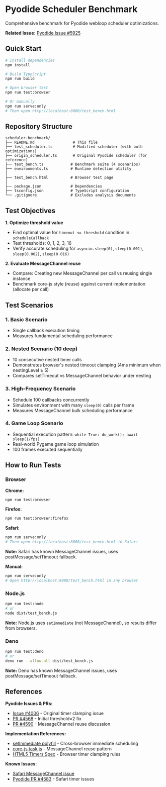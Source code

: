# Pyodide Scheduler Benchmark

Comprehensive benchmark for Pyodide webloop scheduler optimizations.

**Related Issue:** [Pyodide Issue #5925](https://github.com/pyodide/pyodide/issues/5925)


## Quick Start

```bash
# Install dependencies
npm install

# Build TypeScript
npm run build

# Open browser test
npm run test:browser

# Or manually
npm run serve:only
# Then open http://localhost:8080/test_bench.html
```
## Repository Structure

```
scheduler-benchmark/
├── README.md                 # This file
├── test_scheduler.ts         # Modified scheduler (with both optimizations)
├── origin_scheduler.ts       # Original Pyodide scheduler (for reference)
├── test_bench.ts            # Benchmark suite (4 scenarios)
├── environments.ts          # Runtime detection utility
│
├── test_bench.html          # Browser test page
│
├── package.json             # Dependencies
├── tsconfig.json            # TypeScript configuration
└── .gitignore               # Excludes analysis documents
```

## Test Objectives

**1. Optimize threshold value**
- Find optimal value for `timeout <= threshold` condition in `scheduleCallback`
- Test thresholds: 0, 1, 2, 3, 16
- Verify accurate scheduling for `asyncio.sleep(0)`, `sleep(0.001)`, `sleep(0.002)`, `sleep(0.016)`

**2. Evaluate MessageChannel reuse**
- Compare: Creating new MessageChannel per call vs reusing single instance
- Benchmark core-js style (reuse) against current implementation (allocate per call)

## Test Scenarios

### 1. Basic Scenario
- Single callback execution timing
- Measures fundamental scheduling performance

### 2. Nested Scenario (10 deep)
- 10 consecutive nested timer calls
- Demonstrates browser's nested timeout clamping (4ms minimum when nestingLevel ≥ 5)
- Compares setTimeout vs MessageChannel behavior under nesting

### 3. High-Frequency Scenario
- Schedule 100 callbacks concurrently
- Simulates environment with many `sleep(0)` calls per frame
- Measures MessageChannel bulk scheduling performance

### 4. Game Loop Scenario  
- Sequential execution pattern: `while True: do_work(); await sleep(1/fps)`
- Real-world Pygame game loop simulation
- 100 frames executed sequentially

## How to Run Tests

### Browser 

**Chrome:**
```bash
npm run test:browser
```

**Firefox:**
```bash
npm run test:browser:firefox
```

**Safari:**
```bash
npm run serve:only
# Then open http://localhost:8080/test_bench.html in Safari
```
**Note:** Safari has known MessageChannel issues, uses postMessage/setTimeout fallback.

**Manual:**
```bash
npm run serve:only
# Open http://localhost:8080/test_bench.html in any browser
```

### Node.js

```bash
npm run test:node
# or
node dist/test_bench.js
```

**Note:** Node.js uses `setImmediate` (not MessageChannel), so results differ from browsers.

### Deno

```bash
npm run test:deno
# or
deno run --allow-all dist/test_bench.js
```

**Note:** Deno has known MessageChannel issues, uses postMessage/setTimeout fallback.






## References

**Pyodide Issues & PRs:**
- [Issue #4006](https://github.com/pyodide/pyodide/issues/4006) - Original timer clamping issue
- [PR #4568](https://github.com/pyodide/pyodide/pull/4568) - Initial threshold=2 fix
- [PR #4590](https://github.com/pyodide/pyodide/pull/4590) - MessageChannel reuse discussion

**Implementation References:**
- [setImmediate polyfill](https://github.com/YuzuJS/setImmediate) - Cross-browser immediate scheduling
- [core-js task.js](https://github.com/zloirock/core-js/blob/master/packages/core-js/internals/task.js) - MessageChannel reuse pattern
- [HTML5 Timers Spec](https://html.spec.whatwg.org/multipage/timers-and-user-prompts.html#timers) - Browser timer clamping rules

**Known Issues:**
- [Safari MessageChannel issue](https://github.com/zloirock/core-js/issues/624)
- [Pyodide PR #4583](https://github.com/pyodide/pyodide/pull/4583) - Safari timer issues
